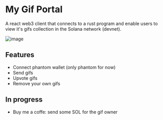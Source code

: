 # My Gif Portal
A react web3 client that connects to a rust program and enable users to view it's gifs collection in the Solana network (devnet).

![image](https://user-images.githubusercontent.com/29531/144773536-33937610-317b-4cc0-bde2-495388b06ea5.png)


## Features
- Connect phantom wallet (only phantom for now)
- Send gifs
- Upvote gifs
- Remove your own gifs

## In progress
- Buy me a coffe: send some SOL for the gif owner
